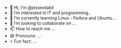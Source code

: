 - 👋 Hi, I’m @jesseotabil
- 👀 I’m interested in IT and programming..
- 🌱 I’m currently learning Linux - Fedora and Ubuntu...
- 💞️ I’m looking to collaborate on ...
- 📫 How to reach me ...
- 😄 Pronouns: ...
- ⚡ Fun fact: ...

<!---
jesseotabil/jesseotabil is a ✨ special ✨ repository because its `README.md` (this file) appears on your GitHub profile.
You can click the Preview link to take a look at your changes.
--->
